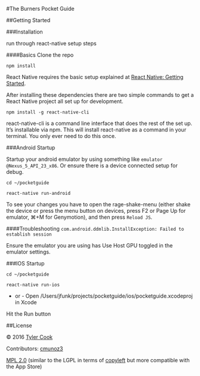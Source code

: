 #The Burners Pocket Guide

##Getting Started

###Installation

run through react-native setup steps

####Basics
Clone the repo

`npm install`

React Native requires the basic setup explained at [React Native: Getting Started](https://facebook.github.io/react-native/docs/getting-started.html).

After installing these dependencies there are two simple commands to get a React Native project all set up for development.

`npm install -g react-native-cli`

react-native-cli is a command line interface that does the rest of the set up. It’s installable via npm. This will install react-native as a command in your terminal. You only ever need to do this once.

###Android Startup

Startup your android emulator by using something like `emulator @Nexus_5_API_23_x86`. Or ensure there is a device connected setup for debug.

`cd ~/pocketguide`

`react-native run-android`

To see your changes you have to open the rage-shake-menu (either shake the device or press the menu button on devices, press F2 or Page Up for emulator, ⌘+M for Genymotion), and then press `Reload JS`.

####Troubleshooting
`com.android.ddmlib.InstallException: Failed to establish session`

Ensure the emulator you are using has Use Host GPU toggled in the emulator settings.


###IOS Startup

`cd ~/pocketguide`

`react-native run-ios`
- or -
Open /Users/jfunk/projects/pocketguide/ios/pocketguide.xcodeproj in Xcode

Hit the Run button

##License

© 2016 [Tyler Cook](https://github.com/jayfunk)

Contributors: [cmunoz3](https://github.com/cmunoz3)

[MPL 2.0](https://www.mozilla.org/MPL/2.0/) (similar to the LGPL in terms of [copyleft](https://en.wikipedia.org/wiki/Copyleft) but more compatible with the App Store)
